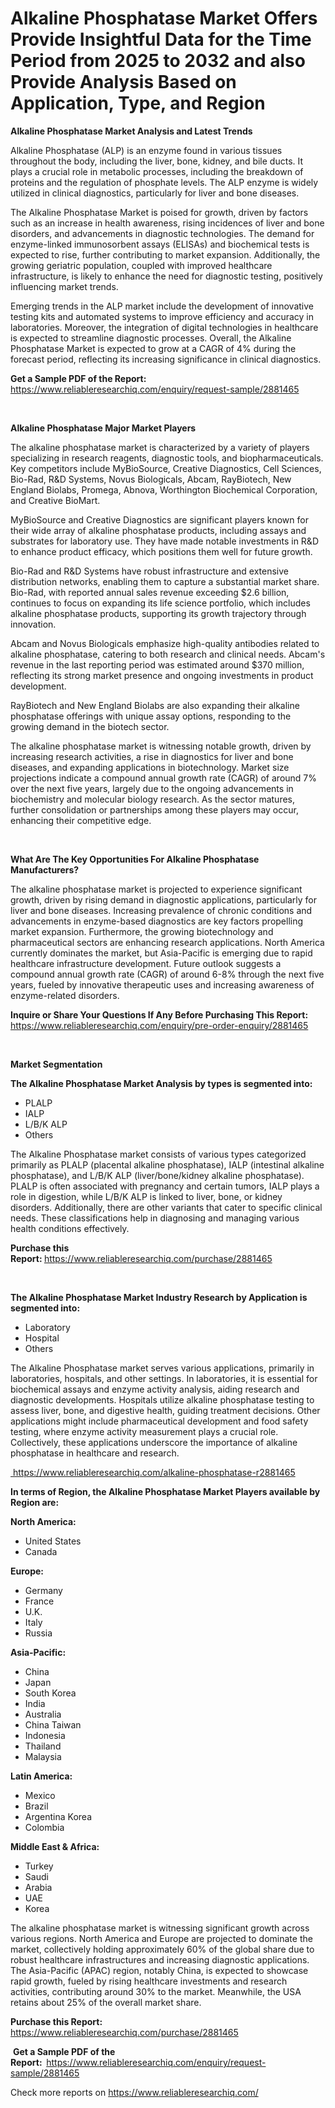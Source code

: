 <p><h1>Alkaline Phosphatase Market Offers Provide Insightful Data for the Time Period from 2025 to 2032 and also Provide Analysis Based on Application, Type, and Region</h1></p><p><strong>Alkaline Phosphatase Market Analysis and Latest Trends</strong></p>
<p><p>Alkaline Phosphatase (ALP) is an enzyme found in various tissues throughout the body, including the liver, bone, kidney, and bile ducts. It plays a crucial role in metabolic processes, including the breakdown of proteins and the regulation of phosphate levels. The ALP enzyme is widely utilized in clinical diagnostics, particularly for liver and bone diseases.</p><p>The Alkaline Phosphatase Market is poised for growth, driven by factors such as an increase in health awareness, rising incidences of liver and bone disorders, and advancements in diagnostic technologies. The demand for enzyme-linked immunosorbent assays (ELISAs) and biochemical tests is expected to rise, further contributing to market expansion. Additionally, the growing geriatric population, coupled with improved healthcare infrastructure, is likely to enhance the need for diagnostic testing, positively influencing market trends.</p><p>Emerging trends in the ALP market include the development of innovative testing kits and automated systems to improve efficiency and accuracy in laboratories. Moreover, the integration of digital technologies in healthcare is expected to streamline diagnostic processes. Overall, the Alkaline Phosphatase Market is expected to grow at a CAGR of 4% during the forecast period, reflecting its increasing significance in clinical diagnostics.</p></p>
<p><strong>Get a Sample PDF of the Report:&nbsp;</strong> <a href="https://www.reliableresearchiq.com/enquiry/request-sample/2881465?utm_campaign=3080&utm_medium=2&utm_source=Github&utm_content=ia&utm_term=12032025&utm_id=alkaline-phosphatase">https://www.reliableresearchiq.com/enquiry/request-sample/2881465</a></p>
<p>&nbsp;</p>
<p><strong>Alkaline Phosphatase Major Market Players</strong></p>
<p><p>The alkaline phosphatase market is characterized by a variety of players specializing in research reagents, diagnostic tools, and biopharmaceuticals. Key competitors include MyBioSource, Creative Diagnostics, Cell Sciences, Bio-Rad, R&D Systems, Novus Biologicals, Abcam, RayBiotech, New England Biolabs, Promega, Abnova, Worthington Biochemical Corporation, and Creative BioMart.</p><p>MyBioSource and Creative Diagnostics are significant players known for their wide array of alkaline phosphatase products, including assays and substrates for laboratory use. They have made notable investments in R&D to enhance product efficacy, which positions them well for future growth.</p><p>Bio-Rad and R&D Systems have robust infrastructure and extensive distribution networks, enabling them to capture a substantial market share. Bio-Rad, with reported annual sales revenue exceeding $2.6 billion, continues to focus on expanding its life science portfolio, which includes alkaline phosphatase products, supporting its growth trajectory through innovation.</p><p>Abcam and Novus Biologicals emphasize high-quality antibodies related to alkaline phosphatase, catering to both research and clinical needs. Abcam's revenue in the last reporting period was estimated around $370 million, reflecting its strong market presence and ongoing investments in product development.</p><p>RayBiotech and New England Biolabs are also expanding their alkaline phosphatase offerings with unique assay options, responding to the growing demand in the biotech sector.</p><p>The alkaline phosphatase market is witnessing notable growth, driven by increasing research activities, a rise in diagnostics for liver and bone diseases, and expanding applications in biotechnology. Market size projections indicate a compound annual growth rate (CAGR) of around 7% over the next five years, largely due to the ongoing advancements in biochemistry and molecular biology research. As the sector matures, further consolidation or partnerships among these players may occur, enhancing their competitive edge.</p></p>
<p>&nbsp;</p>
<p><strong>What Are The Key Opportunities For Alkaline Phosphatase Manufacturers?</strong></p>
<p><p>The alkaline phosphatase market is projected to experience significant growth, driven by rising demand in diagnostic applications, particularly for liver and bone diseases. Increasing prevalence of chronic conditions and advancements in enzyme-based diagnostics are key factors propelling market expansion. Furthermore, the growing biotechnology and pharmaceutical sectors are enhancing research applications. North America currently dominates the market, but Asia-Pacific is emerging due to rapid healthcare infrastructure development. Future outlook suggests a compound annual growth rate (CAGR) of around 6-8% through the next five years, fueled by innovative therapeutic uses and increasing awareness of enzyme-related disorders.</p></p>
<p><strong>Inquire or Share Your Questions If Any Before Purchasing This Report:</strong> <a href="https://www.reliableresearchiq.com/enquiry/pre-order-enquiry/2881465?utm_campaign=3080&utm_medium=2&utm_source=Github&utm_content=ia&utm_term=12032025&utm_id=alkaline-phosphatase">https://www.reliableresearchiq.com/enquiry/pre-order-enquiry/2881465</a></p>
<p>&nbsp;</p>
<p><strong>Market Segmentation</strong></p>
<p><strong>The Alkaline Phosphatase Market Analysis by types is segmented into:</strong></p>
<p><ul><li> PLALP</li><li>IALP</li><li>L/B/K ALP</li><li>Others </li></ul></p>
<p><p>The Alkaline Phosphatase market consists of various types categorized primarily as PLALP (placental alkaline phosphatase), IALP (intestinal alkaline phosphatase), and L/B/K ALP (liver/bone/kidney alkaline phosphatase). PLALP is often associated with pregnancy and certain tumors, IALP plays a role in digestion, while L/B/K ALP is linked to liver, bone, or kidney disorders. Additionally, there are other variants that cater to specific clinical needs. These classifications help in diagnosing and managing various health conditions effectively.</p></p>
<p><strong>Purchase this Report:&nbsp;</strong><a href="https://www.reliableresearchiq.com/purchase/2881465?utm_campaign=3080&utm_medium=2&utm_source=Github&utm_content=ia&utm_term=12032025&utm_id=alkaline-phosphatase">https://www.reliableresearchiq.com/purchase/2881465</a></p>
<p>&nbsp;</p>
<p><strong>The Alkaline Phosphatase Market Industry Research by Application is segmented into:</strong></p>
<p><ul><li> Laboratory</li><li>Hospital</li><li>Others </li></ul></p>
<p><p>The Alkaline Phosphatase market serves various applications, primarily in laboratories, hospitals, and other settings. In laboratories, it is essential for biochemical assays and enzyme activity analysis, aiding research and diagnostic developments. Hospitals utilize alkaline phosphatase testing to assess liver, bone, and digestive health, guiding treatment decisions. Other applications might include pharmaceutical development and food safety testing, where enzyme activity measurement plays a crucial role. Collectively, these applications underscore the importance of alkaline phosphatase in healthcare and research.</p></p>
<p><a href="https://www.reliableresearchiq.com/alkaline-phosphatase-r2881465?utm_campaign=3080&utm_medium=2&utm_source=Github&utm_content=ia&utm_term=12032025&utm_id=alkaline-phosphatase">&nbsp;https://www.reliableresearchiq.com/alkaline-phosphatase-r2881465</a></p>
<p><strong>In terms of Region, the Alkaline Phosphatase Market Players available by Region are:</strong></p>
<p>
    <p> <strong> North America: </strong>
        <ul>
            <li>United States</li>
            <li>Canada</li>
        </ul>
        </p> 
    <p> <strong> Europe: </strong>
        <ul>
            <li>Germany</li>
            <li>France</li>
            <li>U.K.</li>
            <li>Italy</li>
            <li>Russia</li>
        </ul>
        </p> 
    <p> <strong> Asia-Pacific: </strong>
        <ul>
            <li>China</li>
            <li>Japan</li>
            <li>South Korea</li>
            <li>India</li>
            <li>Australia</li>
            <li>China Taiwan</li>
            <li>Indonesia</li>
            <li>Thailand</li>
            <li>Malaysia</li>
        </ul>
        </p> 
    <p> <strong> Latin America: </strong>
        <ul>
            <li>Mexico</li>
            <li>Brazil</li>
            <li>Argentina Korea</li>
            <li>Colombia</li>
        </ul>
        </p> 
    <p> <strong> Middle East & Africa: </strong>
        <ul>
            <li>Turkey</li>
            <li>Saudi</li>
            <li>Arabia</li>
            <li>UAE</li>
            <li>Korea</li>
        </ul>
    </p>
    </p>
<p><p>The alkaline phosphatase market is witnessing significant growth across various regions. North America and Europe are projected to dominate the market, collectively holding approximately 60% of the global share due to robust healthcare infrastructures and increasing diagnostic applications. The Asia-Pacific (APAC) region, notably China, is expected to showcase rapid growth, fueled by rising healthcare investments and research activities, contributing around 30% to the market. Meanwhile, the USA retains about 25% of the overall market share.</p></p>
<p><strong>Purchase this Report: </strong><a href="https://www.reliableresearchiq.com/purchase/2881465?utm_campaign=3080&utm_medium=2&utm_source=Github&utm_content=ia&utm_term=12032025&utm_id=alkaline-phosphatase">https://www.reliableresearchiq.com/purchase/2881465</a></p>
<p>&nbsp;<strong>Get a Sample PDF of the Report:&nbsp;&nbsp;</strong><a href="https://www.reliableresearchiq.com/enquiry/request-sample/2881465?utm_campaign=3080&utm_medium=2&utm_source=Github&utm_content=ia&utm_term=12032025&utm_id=alkaline-phosphatase">https://www.reliableresearchiq.com/enquiry/request-sample/2881465</a></p>
<p><strong></strong></p>
<p>Check more reports on <a href="https://www.reliableresearchiq.com/?utm_campaign=3080&utm_medium=2&utm_source=Github&utm_content=ia&utm_term=12032025&utm_id=alkaline-phosphatase">https://www.reliableresearchiq.com/</a></p>